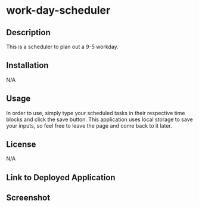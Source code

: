 # work-day-scheduler

## Description

This is a scheduler to plan out a 9-5 workday.

## Installation

N/A

## Usage

In order to use, simply type your scheduled tasks in their respective time blocks and click the save button. This application uses local storage to save your inputs, so feel free to leave the page and come back to it later.

## License

N/A

## Link to Deployed Application



## Screenshot

